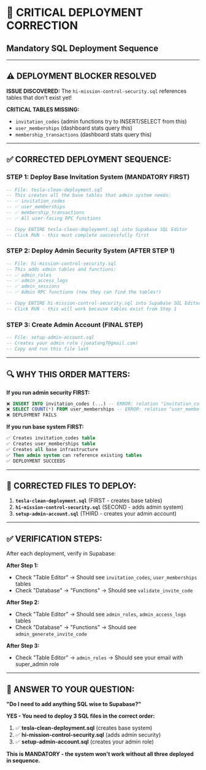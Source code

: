 # 🚨 CRITICAL DEPLOYMENT CORRECTION
## Mandatory SQL Deployment Sequence

---

## **⚠️ DEPLOYMENT BLOCKER RESOLVED**

**ISSUE DISCOVERED:** The `hi-mission-control-security.sql` references tables that don't exist yet!

**CRITICAL TABLES MISSING:**
- `invitation_codes` (admin functions try to INSERT/SELECT from this)  
- `user_memberships` (dashboard stats query this)
- `membership_transactions` (dashboard stats query this)

---

## **✅ CORRECTED DEPLOYMENT SEQUENCE:**

### **STEP 1: Deploy Base Invitation System (MANDATORY FIRST)**
```sql
-- File: tesla-clean-deployment.sql
-- This creates all the base tables that admin system needs:
-- ✅ invitation_codes
-- ✅ user_memberships  
-- ✅ membership_transactions
-- ✅ All user-facing RPC functions

-- Copy ENTIRE tesla-clean-deployment.sql into Supabase SQL Editor
-- Click RUN - this must complete successfully first
```

### **STEP 2: Deploy Admin Security System (AFTER STEP 1)**
```sql
-- File: hi-mission-control-security.sql  
-- This adds admin tables and functions:
-- ✅ admin_roles
-- ✅ admin_access_logs
-- ✅ admin_sessions
-- ✅ Admin RPC functions (now they can find the tables!)

-- Copy ENTIRE hi-mission-control-security.sql into Supabase SQL Editor
-- Click RUN - this will work because tables exist from Step 1
```

### **STEP 3: Create Admin Account (FINAL STEP)**
```sql
-- File: setup-admin-account.sql
-- Creates your admin role (joeatang7@gmail.com)
-- Copy and run this file last
```

---

## **🔍 WHY THIS ORDER MATTERS:**

**If you run admin security FIRST:**
```sql
❌ INSERT INTO invitation_codes (...) -- ERROR: relation "invitation_codes" does not exist
❌ SELECT COUNT(*) FROM user_memberships -- ERROR: relation "user_memberships" does not exist  
❌ DEPLOYMENT FAILS
```

**If you run base system FIRST:**
```sql
✅ Creates invitation_codes table
✅ Creates user_memberships table  
✅ Creates all base infrastructure
✅ Then admin system can reference existing tables
✅ DEPLOYMENT SUCCEEDS
```

---

## **📁 CORRECTED FILES TO DEPLOY:**

1. **`tesla-clean-deployment.sql`** (FIRST - creates base tables)
2. **`hi-mission-control-security.sql`** (SECOND - adds admin system)  
3. **`setup-admin-account.sql`** (THIRD - creates your admin account)

---

## **✅ VERIFICATION STEPS:**

After each deployment, verify in Supabase:

**After Step 1:**
- Check "Table Editor" → Should see `invitation_codes`, `user_memberships` tables
- Check "Database" → "Functions" → Should see `validate_invite_code`

**After Step 2:**  
- Check "Table Editor" → Should see `admin_roles`, `admin_access_logs` tables
- Check "Database" → "Functions" → Should see `admin_generate_invite_code`

**After Step 3:**
- Check "Table Editor" → `admin_roles` → Should see your email with super_admin role

---

## **🚀 ANSWER TO YOUR QUESTION:**

**"Do I need to add anything SQL wise to Supabase?"**

**YES - You need to deploy 3 SQL files in the correct order:**

1. ✅ **tesla-clean-deployment.sql** (creates base system)
2. ✅ **hi-mission-control-security.sql** (adds admin security)  
3. ✅ **setup-admin-account.sql** (creates your admin role)

**This is MANDATORY - the system won't work without all three deployed in sequence.**